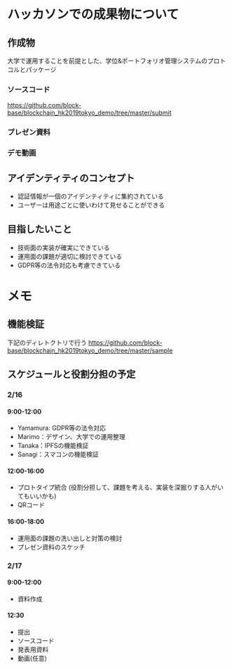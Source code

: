 
# ハッカソンでの成果物について

## 作成物
大学で運用することを前提とした、学位&ポートフォリオ管理システムのプロトコルとパッケージ

### ソースコード
https://github.com/block-base/blockchain_hk2019tokyo_demo/tree/master/submit

### プレゼン資料

### デモ動画

## アイデンティティのコンセプト
 - 認証情報が一個のアイデンティティに集約されている
 - ユーザーは用途ごとに使いわけて見せることができる

## 目指したいこと
 - 技術面の実装が確実にできている
 - 運用面の課題が適切に検討できている
 - GDPR等の法令対応も考慮できている

# メモ

## 機能検証
下記のディレトクトリで行う
https://github.com/block-base/blockchain_hk2019tokyo_demo/tree/master/sample

## スケジュールと役割分担の予定
### 2/16
#### 9:00-12:00
 - Yamamura: GDPR等の法令対応
 - Marimo：デザイン、大学での運用整理
 - Tanaka：IPFSの機能検証
 - Sanagi：スマコンの機能検証

#### 12:00-16:00
 - プロトタイプ統合 (役割分担して、課題を考える、実装を深掘りする人がいてもいいかも)
 - QRコード

#### 16:00-18:00
 - 運用面の課題の洗い出しと対策の検討
 - プレゼン資料のスケッチ

### 2/17
#### 9:00-12:00
 - 資料作成

#### 12:30
 - 提出
 - ソースコード
 - 発表用資料
 - 動画(任意)
